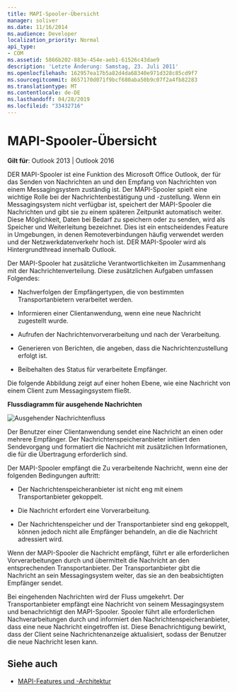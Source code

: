 ```yaml
---
title: MAPI-Spooler-Übersicht
manager: soliver
ms.date: 11/16/2014
ms.audience: Developer
localization_priority: Normal
api_type:
- COM
ms.assetid: 5866b202-883e-454e-aeb1-61526c43dae9
description: 'Letzte Änderung: Samstag, 23. Juli 2011'
ms.openlocfilehash: 162957ea17b5a82d4da68340e971d328c85cd9f7
ms.sourcegitcommit: 8657170d071f9bcf680aba50b9c07f2a4fb82283
ms.translationtype: MT
ms.contentlocale: de-DE
ms.lasthandoff: 04/28/2019
ms.locfileid: "33432716"
---
```

# <a name="mapi-spooler-overview"></a>MAPI-Spooler-Übersicht
  
**Gilt für**: Outlook 2013 | Outlook 2016 
  
DER MAPI-Spooler ist eine Funktion des Microsoft Office Outlook, der für das Senden von Nachrichten an und den Empfang von Nachrichten von einem Messagingsystem zuständig ist. Der MAPI-Spooler spielt eine wichtige Rolle bei der Nachrichtenbestätigung und -zustellung. Wenn ein Messagingsystem nicht verfügbar ist, speichert der MAPI-Spooler die Nachrichten und gibt sie zu einem späteren Zeitpunkt automatisch weiter. Diese Möglichkeit, Daten bei Bedarf zu speichern oder zu senden, wird als Speicher und Weiterleitung bezeichnet. Dies ist ein entscheidendes Feature in Umgebungen, in denen Remoteverbindungen häufig verwendet werden und der Netzwerkdatenverkehr hoch ist. DER MAPI-Spooler wird als Hintergrundthread innerhalb Outlook.
  
Der MAPI-Spooler hat zusätzliche Verantwortlichkeiten im Zusammenhang mit der Nachrichtenverteilung. Diese zusätzlichen Aufgaben umfassen Folgendes:
  
- Nachverfolgen der Empfängertypen, die von bestimmten Transportanbietern verarbeitet werden.
    
- Informieren einer Clientanwendung, wenn eine neue Nachricht zugestellt wurde.
    
- Aufrufen der Nachrichtenvorverarbeitung und nach der Verarbeitung.
    
- Generieren von Berichten, die angeben, dass die Nachrichtenzustellung erfolgt ist.
    
- Beibehalten des Status für verarbeitete Empfänger.
    
Die folgende Abbildung zeigt auf einer hohen Ebene, wie eine Nachricht von einem Client zum Messagingsystem fließt.
  
**Flussdiagramm für ausgehende Nachrichten**
  
![Ausgehender Nachrichtenfluss](media/amapi_46.gif "Ausgehender Nachrichtenfluss")
  
Der Benutzer einer Clientanwendung sendet eine Nachricht an einen oder mehrere Empfänger. Der Nachrichtenspeicheranbieter initiiert den Sendevorgang und formatiert die Nachricht mit zusätzlichen Informationen, die für die Übertragung erforderlich sind.
  
Der MAPI-Spooler empfängt die Zu verarbeitende Nachricht, wenn eine der folgenden Bedingungen auftritt:
  
- Der Nachrichtenspeicheranbieter ist nicht eng mit einem Transportanbieter gekoppelt.
    
- Die Nachricht erfordert eine Vorverarbeitung.
    
- Der Nachrichtenspeicher und der Transportanbieter sind eng gekoppelt, können jedoch nicht alle Empfänger behandeln, an die die Nachricht adressiert wird.
    
Wenn der MAPI-Spooler die Nachricht empfängt, führt er alle erforderlichen Vorverarbeitungen durch und übermittelt die Nachricht an den entsprechenden Transportanbieter. Der Transportanbieter gibt die Nachricht an sein Messagingsystem weiter, das sie an den beabsichtigten Empfänger sendet.
  
Bei eingehenden Nachrichten wird der Fluss umgekehrt. Der Transportanbieter empfängt eine Nachricht von seinem Messagingsystem und benachrichtigt den MAPI-Spooler. Spooler führt alle erforderlichen Nachverarbeitungen durch und informiert den Nachrichtenspeicheranbieter, dass eine neue Nachricht eingetroffen ist. Diese Benachrichtigung bewirkt, dass der Client seine Nachrichtenanzeige aktualisiert, sodass der Benutzer die neue Nachricht lesen kann.
  
## <a name="see-also"></a>Siehe auch

- [MAPI-Features und -Architektur](mapi-features-and-architecture.md)

